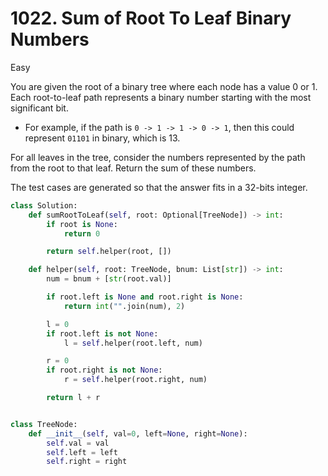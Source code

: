 # 1022. Sum of Root To Leaf Binary Numbers

Easy

You are given the root of a binary tree where each node has a value 0 or 1. Each
root-to-leaf path represents a binary number starting with the most significant
bit.

- For example, if the path is `0 -> 1 -> 1 -> 0 -> 1`, then this could represent
  `01101` in binary, which is 13.

For all leaves in the tree, consider the numbers represented by the path from
the root to that leaf. Return the sum of these numbers.

The test cases are generated so that the answer fits in a 32-bits integer.

```python
class Solution:
    def sumRootToLeaf(self, root: Optional[TreeNode]) -> int:
        if root is None:
            return 0

        return self.helper(root, [])

    def helper(self, root: TreeNode, bnum: List[str]) -> int:
        num = bnum + [str(root.val)]

        if root.left is None and root.right is None:
            return int("".join(num), 2)

        l = 0
        if root.left is not None:
            l = self.helper(root.left, num)

        r = 0
        if root.right is not None:
            r = self.helper(root.right, num)

        return l + r


class TreeNode:
    def __init__(self, val=0, left=None, right=None):
        self.val = val
        self.left = left
        self.right = right
```
